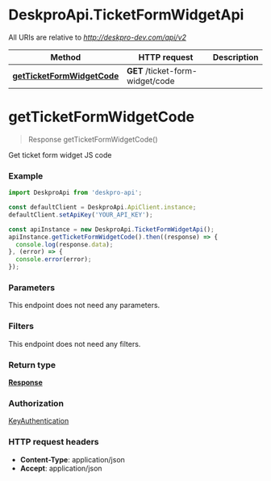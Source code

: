 # DeskproApi.TicketFormWidgetApi

All URIs are relative to *http://deskpro-dev.com/api/v2*

Method | HTTP request | Description
------------- | ------------- | -------------
[**getTicketFormWidgetCode**](TicketFormWidgetApi.md#getTicketFormWidgetCode) | **GET** /ticket-form-widget/code | 


<a name="getTicketFormWidgetCode"></a>
# **getTicketFormWidgetCode**
> Response getTicketFormWidgetCode()



Get ticket form widget JS code

### Example
```javascript
import DeskproApi from 'deskpro-api';

const defaultClient = DeskproApi.ApiClient.instance;
defaultClient.setApiKey('YOUR_API_KEY');

const apiInstance = new DeskproApi.TicketFormWidgetApi();
apiInstance.getTicketFormWidgetCode().then((response) => {
  console.log(response.data);
}, (error) => {
  console.error(error);
});

```

### Parameters
This endpoint does not need any parameters.


### Filters
This endpoint does not need any filters.


### Return type

[**Response**](Response.md)

### Authorization

[KeyAuthentication](../README.md#KeyAuthentication)

### HTTP request headers

 - **Content-Type**: application/json
 - **Accept**: application/json

